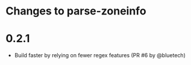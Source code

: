 Changes to parse-zoneinfo
=========================

# 0.2.1

- Build faster by relying on fewer regex features (PR #6 by @bluetech)
